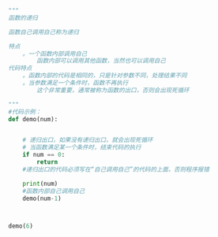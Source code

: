
<BlogInfo id="903" title="18.函数的递归" author="白日梦想猿" pv=0 read_times=0 pre_cost_time="0分19秒" category="语法进阶" tag_list="['语法进阶']" create_time="2020.02.19 09:20:34" update_time="2020.02.19 09:45:48" />

```python
"""
函数的递归

函数自己调用自己称为递归

特点
    。一个函数内部调用自己
        函数内部可以调用其他函数，当然也可以调用自己
代码特点
    。函数内部的代码是相同的，只是针对参数不同，处理结果不同
    。当参数满足一个条件时，函数不再执行
        这个非常重要，通常被称为函数的出口，否则会出现死循环

"""
#代码示例：
def demo(num):


    # 递归出口，如果没有递归出口，就会出现死循环
    # 当函数满足某一个条件时，结束代码的执行
    if num == 0:
        return
    #递归出口的代码必须写在“自己调用自己”的代码的上面，否则程序报错

    print(num)
    #函数内部自己调用自己
    demo(num-1)



demo(6)
```
